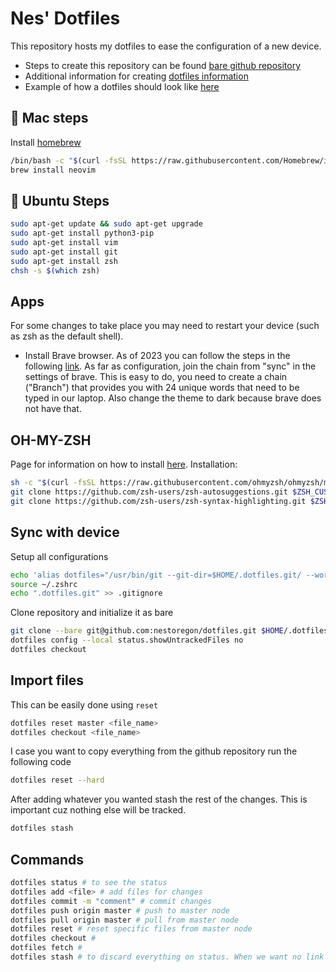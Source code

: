 # Nes' Dotfiles

This repository hosts my dotfiles to ease the configuration of a new device.

- Steps to create this repository can be found [bare github repository](https://harfangk.github.io/2016/09/18/manage-dotfiles-with-a-git-bare-repository.html)
- Additional information for creating [dotfiles information](https://www.freecodecamp.org/news/dive-into-dotfiles-part-2-6321b4a73608/)
- Example of how a dotfiles should look like [here](https://github.com/timdawborn/dotfiles)

## 🍎 Mac steps
Install [homebrew](https://brew.sh/)
```bash
/bin/bash -c "$(curl -fsSL https://raw.githubusercontent.com/Homebrew/install/HEAD/install.sh)"
brew install neovim
```

## 🐧 Ubuntu Steps
```bash
sudo apt-get update && sudo apt-get upgrade 
sudo apt-get install python3-pip
sudo apt-get install vim
sudo apt-get install git 
sudo apt-get install zsh 
chsh -s $(which zsh) 
```

## Apps
For some changes to take place you may need to restart your device (such as zsh as the default shell).  
- Install Brave browser. As of 2023 you can follow the steps in the following [link](https://brave.com/linux/). As far as configuration, join the chain from "sync" in the settings of brave. This is easy to do, you need to create a chain ("Branch") that provides you with 24 unique words that need to be typed in our laptop. Also change the theme to dark because brave does not have that.


## OH-MY-ZSH
Page for information on how to install [here](https://github.com/ohmyzsh/ohmyzsh). Installation:
```bash
sh -c "$(curl -fsSL https://raw.githubusercontent.com/ohmyzsh/ohmyzsh/master/tools/install.sh)"
git clone https://github.com/zsh-users/zsh-autosuggestions.git $ZSH_CUSTOM/plugins/zsh-autosuggestions
git clone https://github.com/zsh-users/zsh-syntax-highlighting.git $ZSH_CUSTOM/plugins/zsh-syntax-highlighting
```

## Sync with device
Setup all configurations

```bash
echo 'alias dotfiles="/usr/bin/git --git-dir=$HOME/.dotfiles.git/ --work-tree=$HOME"' >> $HOME/.zshrc
source ~/.zshrc
echo ".dotfiles.git" >> .gitignore
```
Clone repository and initialize it as bare

```bash
git clone --bare git@github.com:nestoregon/dotfiles.git $HOME/.dotfiles.git
dotfiles config --local status.showUntrackedFiles no
dotfiles checkout
```

## Import files

This can be easily done using ```reset```

```bash
dotfiles reset master <file_name>
dotfiles checkout <file_name>
```

I case you want to copy everything from the github repository run the following code

```bash
dotfiles reset --hard
```

After adding whatever you wanted stash the rest of the changes. This is important cuz nothing else will be tracked.

```bash
dotfiles stash
```

## Commands

```bash
dotfiles status # to see the status
dotfiles add <file> # add files for changes
dotfiles commit -m "comment" # commit changes
dotfiles push origin master # push to master node
dotfiles pull origin master # pull from master node
dotfiles reset # reset specific files from master node
dotfiles checkout #
dotfiles fetch #
dotfiles stash # to discard everything on status. When we want no link
```
